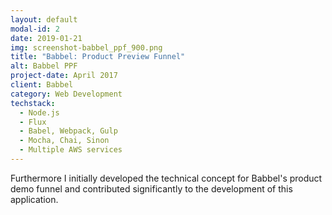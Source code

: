 ```yaml
---
layout: default
modal-id: 2
date: 2019-01-21
img: screenshot-babbel_ppf_900.png
title: "Babbel: Product Preview Funnel"
alt: Babbel PPF
project-date: April 2017
client: Babbel
category: Web Development
techstack:
  - Node.js
  - Flux
  - Babel, Webpack, Gulp
  - Mocha, Chai, Sinon
  - Multiple AWS services
---
```


<p>Furthermore I initially developed the technical concept for Babbel's product demo funnel and contributed significantly to the development of this application.</p>

